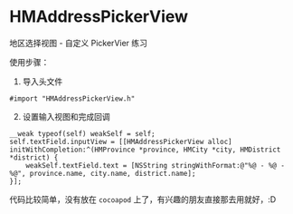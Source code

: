 # HMAddressPickerView

地区选择视图 - 自定义 PickerVier 练习

使用步骤：

1. 导入头文件

```objc
#import "HMAddressPickerView.h"
```

2. 设置输入视图和完成回调

```objc
__weak typeof(self) weakSelf = self;
self.textField.inputView = [[HMAddressPickerView alloc] initWithCompletion:^(HMProvince *province, HMCity *city, HMDistrict *district) {
    weakSelf.textField.text = [NSString stringWithFormat:@"%@ - %@ - %@", province.name, city.name, district.name];
}];
```

代码比较简单，没有放在 `cocoapod` 上了，有兴趣的朋友直接那去用就好，:D
